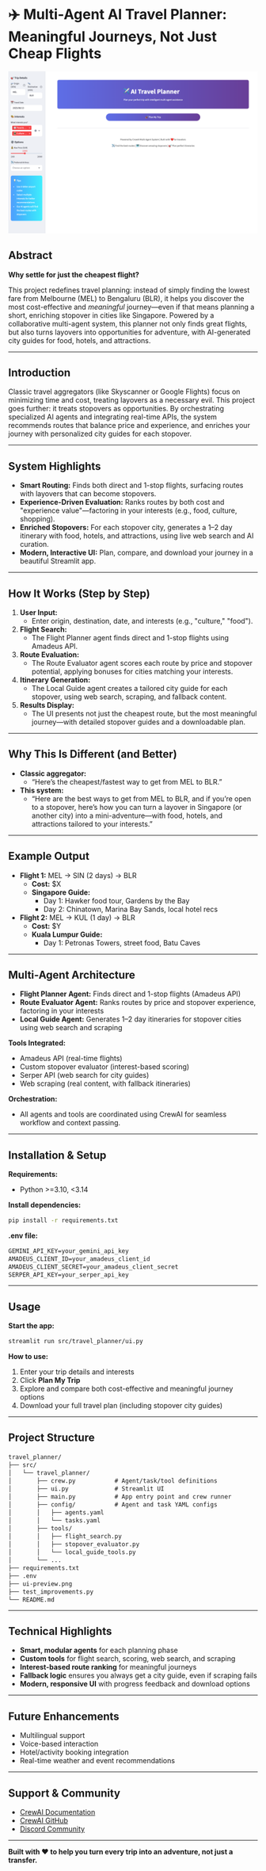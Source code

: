 # ✈️ Multi-Agent AI Travel Planner: Meaningful Journeys, Not Just Cheap Flights

![UI Preview](ui-preview.png)

## Abstract

**Why settle for just the cheapest flight?**

This project redefines travel planning: instead of simply finding the lowest fare from Melbourne (MEL) to Bengaluru (BLR), it helps you discover the most cost-effective and *meaningful* journey—even if that means planning a short, enriching stopover in cities like Singapore. Powered by a collaborative multi-agent system, this planner not only finds great flights, but also turns layovers into opportunities for adventure, with AI-generated city guides for food, hotels, and attractions.

---

## Introduction

Classic travel aggregators (like Skyscanner or Google Flights) focus on minimizing time and cost, treating layovers as a necessary evil. This project goes further: it treats stopovers as opportunities. By orchestrating specialized AI agents and integrating real-time APIs, the system recommends routes that balance price and experience, and enriches your journey with personalized city guides for each stopover.

---

## System Highlights

- **Smart Routing:** Finds both direct and 1-stop flights, surfacing routes with layovers that can become stopovers.
- **Experience-Driven Evaluation:** Ranks routes by both cost and "experience value"—factoring in your interests (e.g., food, culture, shopping).
- **Enriched Stopovers:** For each stopover city, generates a 1–2 day itinerary with food, hotels, and attractions, using live web search and AI curation.
- **Modern, Interactive UI:** Plan, compare, and download your journey in a beautiful Streamlit app.

---

## How It Works (Step by Step)

1. **User Input:**
   - Enter origin, destination, date, and interests (e.g., "culture," "food").
2. **Flight Search:**
   - The Flight Planner agent finds direct and 1-stop flights using Amadeus API.
3. **Route Evaluation:**
   - The Route Evaluator agent scores each route by price and stopover potential, applying bonuses for cities matching your interests.
4. **Itinerary Generation:**
   - The Local Guide agent creates a tailored city guide for each stopover, using web search, scraping, and fallback content.
5. **Results Display:**
   - The UI presents not just the cheapest route, but the most meaningful journey—with detailed stopover guides and a downloadable plan.

---

## Why This Is Different (and Better)

- **Classic aggregator:**
  - “Here’s the cheapest/fastest way to get from MEL to BLR.”
- **This system:**
  - “Here are the best ways to get from MEL to BLR, and if you’re open to a stopover, here’s how you can turn a layover in Singapore (or another city) into a mini-adventure—with food, hotels, and attractions tailored to your interests.”

---

## Example Output

- **Flight 1:** MEL → SIN (2 days) → BLR  
  - **Cost:** $X  
  - **Singapore Guide:**
    - Day 1: Hawker food tour, Gardens by the Bay
    - Day 2: Chinatown, Marina Bay Sands, local hotel recs
- **Flight 2:** MEL → KUL (1 day) → BLR  
  - **Cost:** $Y  
  - **Kuala Lumpur Guide:**
    - Day 1: Petronas Towers, street food, Batu Caves

---

## Multi-Agent Architecture

- **Flight Planner Agent:** Finds direct and 1-stop flights (Amadeus API)
- **Route Evaluator Agent:** Ranks routes by price and stopover experience, factoring in your interests
- **Local Guide Agent:** Generates 1–2 day itineraries for stopover cities using web search and scraping

**Tools Integrated:**
- Amadeus API (real-time flights)
- Custom stopover evaluator (interest-based scoring)
- Serper API (web search for city guides)
- Web scraping (real content, with fallback itineraries)

**Orchestration:**
- All agents and tools are coordinated using CrewAI for seamless workflow and context passing.

---

## Installation & Setup

**Requirements:**
- Python >=3.10, <3.14

**Install dependencies:**
```bash
pip install -r requirements.txt
```

**.env file:**
```
GEMINI_API_KEY=your_gemini_api_key
AMADEUS_CLIENT_ID=your_amadeus_client_id
AMADEUS_CLIENT_SECRET=your_amadeus_client_secret
SERPER_API_KEY=your_serper_api_key
```

---

## Usage

**Start the app:**
```bash
streamlit run src/travel_planner/ui.py
```

**How to use:**
1. Enter your trip details and interests
2. Click **Plan My Trip**
3. Explore and compare both cost-effective and meaningful journey options
4. Download your full travel plan (including stopover city guides)

---

## Project Structure

```
travel_planner/
├── src/
│   └── travel_planner/
│       ├── crew.py           # Agent/task/tool definitions
│       ├── ui.py             # Streamlit UI
│       ├── main.py           # App entry point and crew runner
│       ├── config/           # Agent and task YAML configs
│       │   ├── agents.yaml
│       │   └── tasks.yaml
│       ├── tools/
│       │   ├── flight_search.py
│       │   ├── stopover_evaluator.py
│       │   └── local_guide_tools.py
│       └── ...
├── requirements.txt
├── .env
├── ui-preview.png
├── test_improvements.py
└── README.md
```

---

## Technical Highlights

- **Smart, modular agents** for each planning phase
- **Custom tools** for flight search, scoring, web search, and scraping
- **Interest-based route ranking** for meaningful journeys
- **Fallback logic** ensures you always get a city guide, even if scraping fails
- **Modern, responsive UI** with progress feedback and download options

---

## Future Enhancements
- Multilingual support
- Voice-based interaction
- Hotel/activity booking integration
- Real-time weather and event recommendations

---

## Support & Community
- [CrewAI Documentation](https://docs.crewai.com)
- [CrewAI GitHub](https://github.com/joaomdmoura/crewai)
- [Discord Community](https://discord.com/invite/X4JWnZnxPb)

---

**Built with ❤️ to help you turn every trip into an adventure, not just a transfer.**
